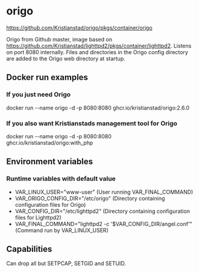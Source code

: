 # origo
https://github.com/Kristianstad/origo/pkgs/container/origo

Origo from Github master, image based on https://github.com/Kristianstad/lighttpd2/pkgs/container/lighttpd2. Listens on port 8080 internally. Files and directories in the Origo config directory are added to the Origo web directory at startup.

## Docker run examples
### If you just need Origo
docker run --name origo -d -p 8080:8080 ghcr.io/kristianstad/origo:2.6.0
### If you also want Kristianstads management tool for Origo
docker run --name origo -d -p 8080:8080 ghcr.io/kristianstad/origo:with_php

## Environment variables
### Runtime variables with default value
* VAR_LINUX_USER="www-user" (User running VAR_FINAL_COMMAND)
* VAR_ORIGO_CONFIG_DIR="/etc/origo" (Directory containing configuration files for Origo)
* VAR_CONFIG_DIR="/etc/lighttpd2" (Directory containing configuration files for Lighttpd2)
* VAR_FINAL_COMMAND="lighttpd2 -c '\$VAR_CONFIG_DIR/angel.conf'" (Command run by VAR_LINUX_USER)

## Capabilities
Can drop all but SETPCAP, SETGID and SETUID.
